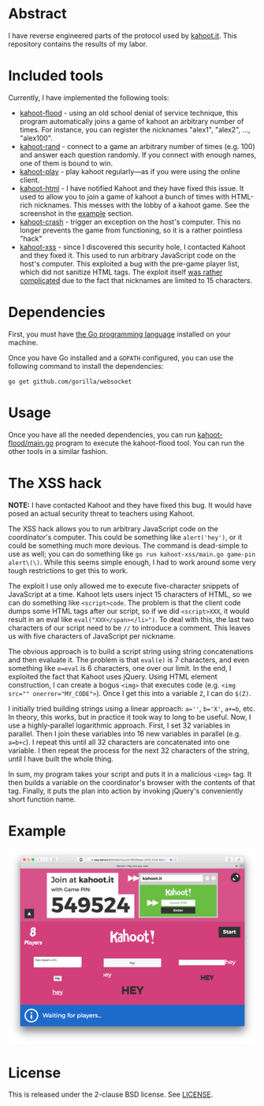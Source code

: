 # Abstract

I have reverse engineered parts of the protocol used by [kahoot.it](http://kahoot.it). This repository contains the results of my labor.

# Included tools

Currently, I have implemented the following tools:

 * [kahoot-flood](kahoot-flood/) - using an old school denial of service technique, this program automatically joins a game of kahoot an arbitrary number of times. For instance, you can register the nicknames "alex1", "alex2", ..., "alex100".
 * [kahoot-rand](kahoot-rand/) - connect to a game an arbitrary number of times (e.g. 100) and answer each question randomly. If you connect with enough names, one of them is bound to win.
 * [kahoot-play](kahoot-play/) - play kahoot regularly&mdash;as if you were using the online client.
 * [kahoot-html](kahoot-html/) - I have notified Kahoot and they have fixed this issue. It used to allow you to join a game of kahoot a bunch of times with HTML-rich nicknames. This messes with the lobby of a kahoot game. See the screenshot in the [example](#example) section.
 * [kahoot-crash](kahoot-crash/) - trigger an exception on the host's computer. This no longer prevents the game from functioning, so it is a rather pointless "hack"
 * [kahoot-xss](kahoot-xss/) - since I discovered this security hole, I contacted Kahoot and they fixed it. This used to run arbitrary JavaScript code on the host's computer. This exploited a bug with the pre-game player list, which did not sanitize HTML tags. The exploit itself [was rather complicated](#the-xss-hack) due to the fact that nicknames are limited to 15 characters.

# Dependencies

First, you must have [the Go programming language](https://golang.org/doc/install) installed on your machine.

Once you have Go installed and a `GOPATH` configured, you can use the following command to install the dependencies:

    go get github.com/gorilla/websocket

# Usage

Once you have all the needed dependencies, you can run [kahoot-flood/main.go](kahoot-flood/main.go) program to execute the kahoot-flood tool. You can run the other tools in a similar fashion.

# The XSS hack

**NOTE:** I have contacted Kahoot and they have fixed this bug. It would have posed an actual security threat to teachers using Kahoot.

The XSS hack allows you to run arbitrary JavaScript code on the coordinator's computer. This could be something like `alert('hey')`, or it could be something much more devious. The command is dead-simple to use as well; you can do something like `go run kahoot-xss/main.go game-pin alert\(\)`. While this seems simple enough, I had to work around some very tough restrictions to get this to work.

The exploit I use only allowed me to execute five-character snippets of JavaScript at a time. Kahoot lets users inject 15 characters of HTML, so we can do something like `<script>code`. The problem is that the client code dumps some HTML tags after our script, so if we did `<script>XXX`, it would result in an eval like `eval("XXX</span></li>")`. To deal with this, the last two characters of our script need to be `//` to introduce a comment. This leaves us with five characters of JavaScript per nickname.

The obvious approach is to build a script string using string concatenations and then evaluate it. The problem is that `eval(e)` is 7 characters, and even something like `e=eval` is 6 characters, one over our limit. In the end, I exploited the fact that Kahoot uses jQuery. Using HTML element construction, I can create a bogus `<img>` that executes code (e.g. `<img src="" onerror="MY_CODE">`). Once I get this into a variable `Z`, I can do `$(Z)`.

I initially tried building strings using a linear approach: `a=''`, `b='X'`, `a+=b`, etc. In theory, this works, but in practice it took way to long to be useful. Now, I use a highly-parallel logarithmic approach. First, I set 32 variables in parallel. Then I join these variables into 16 new variables in parallel (e.g. `a=b+c`). I repeat this until all 32 characters are concatenated into one variable. I then repeat the process for the next 32 characters of the string, until I have built the whole thing.

In sum, my program takes your script and puts it in a malicious `<img>` tag. It then builds a variable on the coordinator's browser with the contents of that tag. Finally, it puts the plan into action by invoking jQuery's conveniently short function name.

# Example

![kahoot HTML screenshot](kahoot_html.png)

# License

This is released under the 2-clause BSD license. See [LICENSE](LICENSE).

